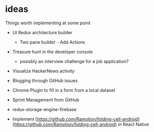 # ideas
Things worth implementing at some point

* UI Redux architecture builder
  * Two pane builder - Add Actions 

* Treasure hunt in the developer console
  * posisbly an interview challenge for a job application?

* Visualize HackerNews activity
* Blogging through GitHub issues
* Chrome Plugin to fill in a form from a local dataset
 
* Sprint Management from GitHub

* redux-storage-engine-firebase
* Implement [https://github.com/Ramotion/folding-cell-android](https://github.com/Ramotion/folding-cell-android) in React Native
